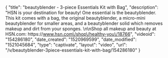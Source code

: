 {
    "title": "beautyblender - 3-piece Essentials Kit with Bag",
    "description": "HSN is your destination for beauty! One essential is the beautyblender. This kit comes with a bag, the original beautyblender, a micro-mini beautyblender for smaller areas, and a beautyblender solid which removes makeup and dirt from your sponges. \n\nShop all makeup and beauty at HSN.com: https:\/\/www.hsn.com\/shop\/healthy-you\/18766",
    "videoid": "154286180",
    "date_created": "1520969599",
    "date_modified": "1521045684",
    "type": "captivate",
    "layout": "video",
    "url": "\/v\/beautyblender-3piece-essentials-kit-with-bag\/154286180"
}